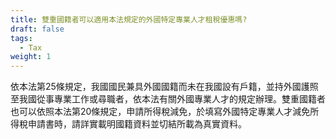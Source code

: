 ```yaml
---
title: 雙重國籍者可以適用本法規定的外國特定專業人才租稅優惠嗎?
draft: false
tags:
  - Tax
weight: 1
---
```

依本法第25條規定，我國國民兼具外國國籍而未在我國設有戶籍，並持外國護照至我國從事專業工作或尋職者，依本法有關外國專業人才的規定辦理。雙重國籍者也可以依照本法第20條規定，申請所得稅減免，於填寫外國特定專業人才減免所得稅申請書時，請詳實載明國籍資料並切結所載為真實資料。
